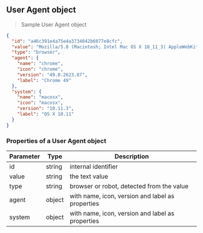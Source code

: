 ## User Agent object

> Sample User Agent object

```json
{
  "id": "a46c391e4a75e4a3734042b6077e8cfc",
  "value": "Mozilla/5.0 (Macintosh; Intel Mac OS X 10_11_3) AppleWebKit/537.36 (KHTML, like Gecko) Chrome/49.0.2623.87 Safari/537.36",
  "type": "browser",
  "agent": {
    "name": "chrome",
    "icon": "chrome",
    "version": "49.0.2623.87",
    "label": "Chrome 49"
  },
  "system": {
    "name": "macosx",
    "icon": "macosx",
    "version": "10.11.3",
    "label": "OS X 10.11"
  }
}
```

### Properties of a User Agent object

Parameter  | Type   | Description
---------- | ------ | --------------------------------------------------------
id         | string | internal identifier
value      | string | the text value
type       | string | browser or robot, detected from the value
agent      | object | with name, icon, version and label as properties
system     | object | with name, icon, version and label as properties